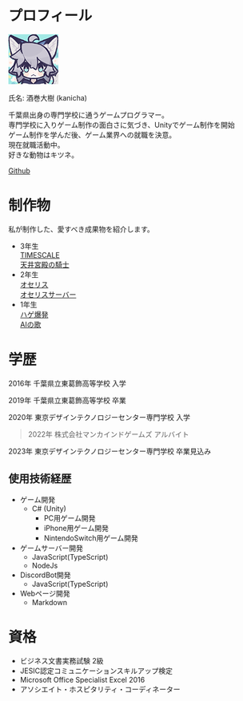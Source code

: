 &nbsp;  
# プロフィール

![icon](./image/icon.png)

氏名: 酒巻大樹 (kanicha)

千葉県出身の専門学校に通うゲームプログラマー。  
専門学校に入りゲーム制作の面白さに気づき、Unityでゲーム制作を開始  
ゲーム制作を学んだ後、ゲーム業界への就職を決意。  
現在就職活動中。  
好きな動物はキツネ。

[Github](https://github.com/kanicha)

# 制作物
  私が制作した、愛すべき成果物を紹介します。  
  
  - 3年生  
  [TIMESCALE](./pages/portFolio-TIMESCALE.md)  
  [天井宮殿の騎士](./pages/portFolio-knightOfHeavenlyPalace.md)
  - 2年生   
  [オセリス](./pages/portFolio-Othelis.md)  
  [オセリスサーバー](./pages/portFolio-OthelisServer.md)
  - 1年生  
  [ハゲ爆発](./pages/portFolio-HageExprosion.md)  
  [AIの歌](./pages/portFolio-SongForAI.md)  



# 学歴

2016年 千葉県立東葛飾高等学校 入学

2019年 千葉県立東葛飾高等学校 卒業

2020年 東京デザインテクノロジーセンター専門学校 入学

> 2022年 株式会社マンカインドゲームズ アルバイト

2023年 東京デザインテクノロジーセンター専門学校 卒業見込み

## 使用技術経歴

- ゲーム開発
    - C# (Unity)
      - PC用ゲーム開発
      - iPhone用ゲーム開発
      - NintendoSwitch用ゲーム開発
- ゲームサーバー開発
    - JavaScript(TypeScript)
    - NodeJs
- DiscordBot開発
    - JavaScript(TypeScript)
- Webページ開発
    - Markdown  

# 資格

- ビジネス文書実務試験 2級
- JESIC認定コミュニケーションスキルアップ検定
- Microsoft Office Specialist Excel 2016
- アソシエイト・ホスピタリティ・コーディネーター